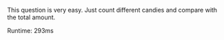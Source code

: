 This question is very easy. Just count different candies and compare with the total amount.

Runtime: 293ms
